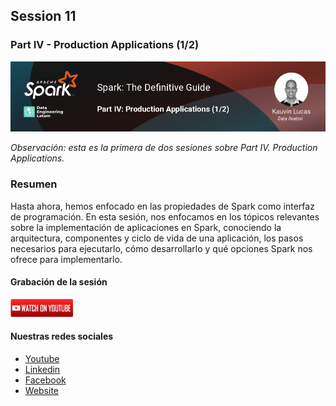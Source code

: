 ## Session 11
### Part IV - Production Applications (1/2)

![Banner Session 11](../../assets/banner_session_11.png)

*Observación: esta es la primera de dos sesiones sobre Part IV. Production Applications.*

### Resumen
Hasta ahora, hemos enfocado en las propiedades de Spark como interfaz de programación. En esta sesión, nos enfocamos en los tópicos relevantes sobre la implementación de aplicaciones en Spark, conociendo la arquitectura, componentes y ciclo de vida de una aplicación, los pasos necesarios para ejecutarlo, cómo desarrollarlo y qué opciones Spark nos ofrece para implementarlo.

#### Grabación de la sesión

[![Watch Session 11](../../assets/youtube.png)](https://www.youtube.com/watch?v=FbwINmuBCrw)

#### Nuestras redes sociales
* [Youtube](https://www.youtube.com/channel/UCqFCoUEvxR23ymmih0GD7mQ?sub_confirmation=1 'Subscríbate al canal')
* [Linkedin](https://www.linkedin.com/company/data-engineering-latam/ 'Síganos en Linkedin')
* [Facebook](https://www.facebook.com/dataengineeringlatam/ 'Síganos en Facebook')
* [Website](https://expy.bio/dataengineeringlatam 'Nuestro website')
